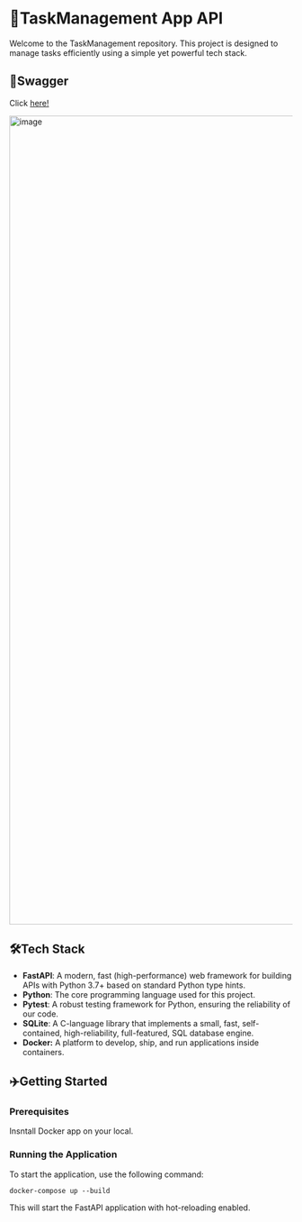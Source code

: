 # 🚀TaskManagement App API

Welcome to the TaskManagement repository. This project is designed to manage tasks efficiently using a simple yet powerful tech stack.
## 📝Swagger
Click [here!](https://p3xufwps3c.ap-northeast-1.awsapprunner.com/docs#)

<img width="1436" alt="image" src="https://github.com/yutounun/TaskManagementAPI/assets/96335290/baae5eda-44aa-4b97-a1a0-815aafc88e2b">


## 🛠Tech Stack
- **FastAPI**: A modern, fast (high-performance) web framework for building APIs with Python 3.7+ based on standard Python type hints.
- **Python**: The core programming language used for this project.
- **Pytest**: A robust testing framework for Python, ensuring the reliability of our code.
- **SQLite**: A C-language library that implements a small, fast, self-contained, high-reliability, full-featured, SQL database engine.
- **Docker:** A platform to develop, ship, and run applications inside containers.

## ✈️Getting Started

### Prerequisites
Insntall Docker app on your local.

### Running the Application
To start the application, use the following command:
```
docker-compose up --build
```
This will start the FastAPI application with hot-reloading enabled.
